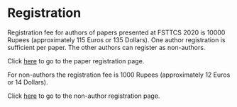 


Registration
============

Registration fee for authors of papers presented at FSTTCS 2020 is 10000 Rupees (approximately 115 Euros or 135 Dollars). 
One author registration is sufficient per paper. The other authors can register as non-authors.

Click [here](https://rzp.io/l/XHS6PrE) to go to the paper registration page.

For non-authors the registration fee is 1000 Rupees (approximately 12 Euros or 14 Dollars).

Click [here](https://rzp.io/l/GvgBmT5) to go to the non-author registration page.

